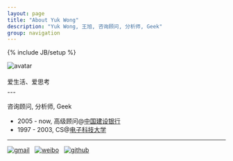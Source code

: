 ```yaml
---
layout: page
title: "About Yuk Wong"
description: "Yuk Wong, 王旭, 咨询顾问, 分析师, Geek"
group: navigation
---
```

{% include JB/setup %}

![avatar](/assets/image/profile/abel.jpg)

<div style="line-height: 30px;">
   爱生活、爱思考
</div>
---

咨询顾问, 分析师, Geek

* 2005 - now,  高级顾问@[中国建设银行](http://www.ccb.com)
* 1997 - 2003, CS@[电子科技大学](http://www.uestc.edu.cn)

---

[![gmail](/assets/image/third_party_logo/gmail.png)](mailto:sinoyster@gmail.com) &nbsp;
[![weibo](/assets/image/third_party_logo/weibo.png)](http://weibo.com/sinoyster) &nbsp;
[![github](/assets/image/third_party_logo/github.jpeg)](https://github.com/sinoyster) 


